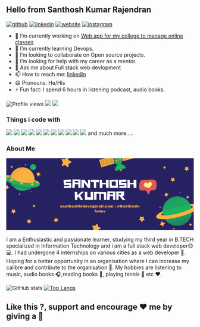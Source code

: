 ## Hello from Santhosh Kumar Rajendran
[<img src='https://cdn.jsdelivr.net/npm/simple-icons@3.0.1/icons/github.svg' alt='github' height='40'>](https://github.com/Santhosh-fsdev)  [<img src='https://cdn.jsdelivr.net/npm/simple-icons@3.0.1/icons/linkedin.svg' alt='linkedin' height='40'>](https://www.linkedin.com/in/santhosh-kumar-150265188/)  [<img src='https://cdn.jsdelivr.net/npm/simple-icons@3.0.1/icons/icloud.svg' alt='website' height='40'>](https://thirsty-tereshkova-2949d3.netlify.app/) [<img src='https://cdn.jsdelivr.net/npm/simple-icons@3.0.1/icons/instagram.svg' alt='instagram' height='40'>](https://www.instagram.com/santhosh_fsdev/)     
- 🔭 I’m currently working on [Web app for my college to manage online classes]( https://thirsty-tereshkova-2949d3.netlify.app/)
- 🌱 I’m currently learning Devops.
- 👯 I’m looking to collaborate on Open source projects.
- 🤔 I’m looking for help with my career as a mentor.
- 💬 Ask me about Full stack web devlopment
- 📫 How to reach me: [linkedin](https://www.linkedin.com/in/santhosh-kumar-150265188)
- 😄 Pronouns: He/His
- ⚡ Fun fact: I spend 6 hours in listening podcast, audio books.

![Profile views](https://gpvc.arturio.dev/Santhosh-fsdev)  <img src="https://img.shields.io/github/followers/Santhosh-fsdev?label=Follow" style=" float:left, margin-right:10px" /> [<img src="https://img.shields.io/badge/linkedin-follow-red" style=" float:left, margin-right:10px" />](https://www.linkedin.com/in/santhosh-kumar-150265188)
### Things i code with

<img src="https://camo.githubusercontent.com/4fc0792e3f63106b3d5baf300c76129f4959b86f/68747470733a2f2f696d672e736869656c64732e696f2f62616467652f2d52656163742d3435623864383f7374796c653d666c61742d737175617265266c6f676f3d7265616374266c6f676f436f6c6f723d7768697465" /> <img src="https://camo.githubusercontent.com/aec90f9acb0443de99cc29bb7458bdd8fd26a2b8/68747470733a2f2f696d672e736869656c64732e696f2f62616467652f2d446f636b65722d3436613266313f7374796c653d666c61742d737175617265266c6f676f3d646f636b6572266c6f676f436f6c6f723d7768697465" /> <img src="https://camo.githubusercontent.com/4ba5fe514efb17b3d77d976817f0821727811b5b/68747470733a2f2f696d672e736869656c64732e696f2f62616467652f2d4865726f6b752d3433303039383f7374796c653d666c61742d737175617265266c6f676f3d6865726f6b75266c6f676f436f6c6f723d7768697465" /> <img src="https://camo.githubusercontent.com/b4c59f68e4a403208c3d1c662dfdd322250086e9/68747470733a2f2f696d672e736869656c64732e696f2f62616467652f2d52656475782d3736344142433f7374796c653d666c61742d737175617265266c6f676f3d7265647578266c6f676f436f6c6f723d7768697465" /> <img src="https://camo.githubusercontent.com/6a5258ea2e954ce409d73136339c054c48b42d09/68747470733a2f2f696d672e736869656c64732e696f2f62616467652f2d4769742d4630353033323f7374796c653d666c61742d737175617265266c6f676f3d676974266c6f676f436f6c6f723d7768697465" /> <img src="https://camo.githubusercontent.com/e2cf29bb5ee3ef9c012e2beafaf4212ffdbece80/68747470733a2f2f696d672e736869656c64732e696f2f62616467652f2d4e504d2d4342333833373f7374796c653d666c61742d737175617265266c6f676f3d6e706d266c6f676f436f6c6f723d7768697465" /> <img src="https://camo.githubusercontent.com/d1955a46310c59bb55250d86c071a900f022da48/68747470733a2f2f696d672e736869656c64732e696f2f62616467652f2d48544d4c352d4533344632363f7374796c653d666c61742d737175617265266c6f676f3d68746d6c35266c6f676f436f6c6f723d7768697465" /> <img src="https://camo.githubusercontent.com/66effa3be7c96cdb9592b025d545245fb07f5a46/68747470733a2f2f696d672e736869656c64732e696f2f62616467652f2d42726176655f42726f777365722d4642353432423f7374796c653d666c61742d737175617265266c6f676f3d6272617665266c6f676f436f6c6f723d7768697465" /> <img src="https://camo.githubusercontent.com/74fc80c8b09ce00ae32f8768b3187948ecc3bc94/68747470733a2f2f696d672e736869656c64732e696f2f62616467652f2d50726574746965722d4637423933453f7374796c653d666c61742d737175617265266c6f676f3d7072657474696572266c6f676f436f6c6f723d7768697465" /> <img src="https://camo.githubusercontent.com/df871b0d4ac6abfe827011a5bdc78d04a57215e9/68747470733a2f2f696d672e736869656c64732e696f2f62616467652f2d4d6f6e676f44422d3133616135323f7374796c653d666c61742d737175617265266c6f676f3d6d6f6e676f6462266c6f676f436f6c6f723d7768697465" /> <img src="https://camo.githubusercontent.com/ff451d83f7e101a002f58fd424f56cc74fea8866/68747470733a2f2f696d672e736869656c64732e696f2f62616467652f2d4e6f64656a732d3433383533643f7374796c653d666c61742d737175617265266c6f676f3d4e6f64652e6a73266c6f676f436f6c6f723d7768697465" /> 
and much more.....
### About Me

<img src="https://github.com/Santhosh-fsdev/Santhosh-fsdev/blob/master/santhosh-github-cover.png"  style="display:inline"/>

I am a Enthusiastic and passionate learner, studying my third year in B.TECH specialized in Information Technology and i am a full stack web developer:blush: :computer:. I had undergone 4 internships on various cities as a web developer :city_sunrise:. Hoping for a better opportunity in an organisation where I can increase my calibre and contribute to the organisation :office:. My hobbies are listening to music, audio books :headphones:,reading books :book:, playing tennis :tennis: etc :heart:.

![GitHub stats](https://github-readme-stats.vercel.app/api?username=Santhosh-fsdev)  [![Top Langs](https://github-readme-stats.vercel.app/api/top-langs/?username=Santhosh-fsdev)](https://github.com/Santhosh-fsdev/Santhosh-fsdev)

## Like this ?, support and encourage  :heart: me by giving a  :star2:
